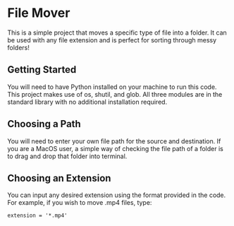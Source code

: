 # File Mover 

 This is a simple project that moves a specific type of file into a folder. It can be used with any file extension and is perfect for sorting through messy folders! 

## Getting Started 

You will need to have Python installed on your machine to run this code. This project makes use of os, shutil, and glob. All three modules are in the standard library with no additional installation required.  

## Choosing a Path 

You will need to enter your own file path for the source and destination. If you are a MacOS user, a simple way of checking the file path of a folder is to drag and drop that folder into terminal. 

## Choosing an Extension 

You can input any desired extension using the format provided in the code. For example, if you wish to move .mp4 files, type: 
```
extension = '*.mp4'
```


